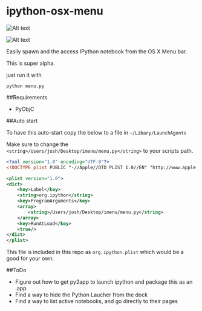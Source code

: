 ipython-osx-menu
================

![Alt text](http://labs.radiantmachines.com/ipython.png "In action")

![Alt text](http://labs.radiantmachines.com/notebook.png "Open in browser")

Easily spawn and the access IPython notebook from the OS X Menu bar. 

This is super alpha.

just run it with 

``python menu.py``

##Requirements

* PyObjC

##Auto start

To have this auto-start copy the below to a file in  `~/Libary/LaunchAgents` 

Make sure to change the `<string>/Users/josh/Desktop/imenu/menu.py</string>` to your scripts path.

```xml
<?xml version="1.0" encoding="UTF-8"?>
<!DOCTYPE plist PUBLIC "-//Apple//DTD PLIST 1.0//EN" "http://www.apple.com/DTDs/PropertyList-1.0.dtd">

<plist version="1.0">
<dict>
    <key>Label</key>
    <string>org.ipython</string>
    <key>ProgramArguments</key>
    <array>
        <string>/Users/josh/Desktop/imenu/menu.py</string>
    </array>
    <key>RunAtLoad</key>
    <true/>
</dict>
</plist>
```
This file is included in this repo as `org.ipython.plist` which would be a good for your own.

##ToDo

* Figure out how to get py2app to launch ipython and package this as an .app
* Find a way to hide the Python Laucher from the dock
* Find a way to list active notebooks, and go directly to their pages
